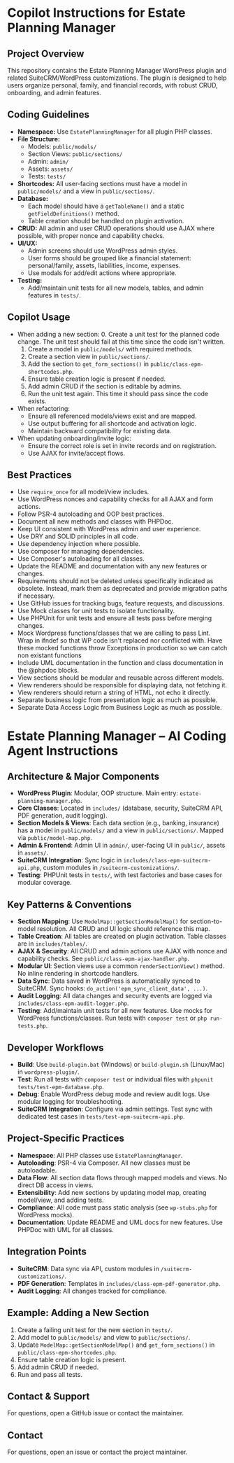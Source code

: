 # Copilot Instructions for Estate Planning Manager

## Project Overview
This repository contains the Estate Planning Manager WordPress plugin and related SuiteCRM/WordPress customizations. The plugin is designed to help users organize personal, family, and financial records, with robust CRUD, onboarding, and admin features.

## Coding Guidelines
- **Namespace:** Use `EstatePlanningManager` for all plugin PHP classes.
- **File Structure:**
  - Models: `public/models/`
  - Section Views: `public/sections/`
  - Admin: `admin/`
  - Assets: `assets/`
  - Tests: `tests/`
- **Shortcodes:** All user-facing sections must have a model in `public/models/` and a view in `public/sections/`.
- **Database:**
  - Each model should have a `getTableName()` and a static `getFieldDefinitions()` method.
  - Table creation should be handled on plugin activation.
- **CRUD:** All admin and user CRUD operations should use AJAX where possible, with proper nonce and capability checks.
- **UI/UX:**
  - Admin screens should use WordPress admin styles.
  - User forms should be grouped like a financial statement: personal/family, assets, liabilities, income, expenses.
  - Use modals for add/edit actions where appropriate.
- **Testing:**
  - Add/maintain unit tests for all new models, tables, and admin features in `tests/`.

## Copilot Usage
- When adding a new section:
  0. Create a unit test for the planned code change.  The unit test should fail at this time since the code isn't written.
  1. Create a model in `public/models/` with required methods.
  2. Create a section view in `public/sections/`.
  3. Add the section to `get_form_sections()` in `public/class-epm-shortcodes.php`.
  4. Ensure table creation logic is present if needed.
  5. Add admin CRUD if the section is editable by admins.
  6. Run the unit test again.  This time it should pass since the code exists.
- When refactoring:
  - Ensure all referenced models/views exist and are mapped.
  - Use output buffering for all shortcode and activation logic.
  - Maintain backward compatibility for existing data.
- When updating onboarding/invite logic:
  - Ensure the correct role is set in invite records and on registration.
  - Use AJAX for invite/accept flows.

## Best Practices
- Use `require_once` for all model/view includes.
- Use WordPress nonces and capability checks for all AJAX and form actions.
- Follow PSR-4 autoloading and OOP best practices.
- Document all new methods and classes with PHPDoc.
- Keep UI consistent with WordPress admin and user experience.
- Use DRY and SOLID principles in all code.
- Use dependency injection where possible.
- Use composer for managing dependencies.
- Use Composer's autoloading for all classes.
- Update the README and documentation with any new features or changes.
- Requirements should not be deleted unless specifically indicated as obsolete. Instead, mark them as deprecated and provide migration paths if necessary.
- Use GitHub issues for tracking bugs, feature requests, and discussions.
- Use Mock classes for unit tests to isolate functionality.
- Use PHPUnit for unit tests and ensure all tests pass before merging changes.  
- Mock Wordpress functions/classes that we are calling to pass Lint.  Wrap in ifndef so that WP code isn't replaced nor conflicted with. Have these mocked functions throw Exceptions in production so we can catch non existant functions
- Include UML documentation in the function and class documentation in the @phpdoc blocks.
- View sections should be modular and reusable across different models.
- View renderers should be responsible for displaying data, not fetching it.
- View renderers should return a string of HTML, not echo it directly.
- Separate business logic from presentation logic as much as possible.
- Separate Data Access Logic from Business Logic as much as possible.




# Estate Planning Manager – AI Coding Agent Instructions

## Architecture & Major Components
- **WordPress Plugin**: Modular, OOP structure. Main entry: `estate-planning-manager.php`.
- **Core Classes**: Located in `includes/` (database, security, SuiteCRM API, PDF generation, audit logging).
- **Section Models & Views**: Each data section (e.g., banking, insurance) has a model in `public/models/` and a view in `public/sections/`. Mapped via `public/model-map.php`.
- **Admin & Frontend**: Admin UI in `admin/`, user-facing UI in `public/`, assets in `assets/`.
- **SuiteCRM Integration**: Sync logic in `includes/class-epm-suitecrm-api.php`, custom modules in `/suitecrm-customizations/`.
- **Testing**: PHPUnit tests in `tests/`, with test factories and base cases for modular coverage.

## Key Patterns & Conventions
- **Section Mapping**: Use `ModelMap::getSectionModelMap()` for section-to-model resolution. All CRUD and UI logic should reference this map.
- **Table Creation**: All tables are created on plugin activation. Table classes are in `includes/tables/`.
- **AJAX & Security**: All CRUD and admin actions use AJAX with nonce and capability checks. See `public/class-epm-ajax-handler.php`.
- **Modular UI**: Section views use a common `renderSectionView()` method. No inline rendering in shortcode handlers.
- **Data Sync**: Data saved in WordPress is automatically synced to SuiteCRM. Sync hooks: `do_action('epm_sync_client_data', ...)`.
- **Audit Logging**: All data changes and security events are logged via `includes/class-epm-audit-logger.php`.
- **Testing**: Add/maintain unit tests for all new features. Use mocks for WordPress functions/classes. Run tests with `composer test` or `php run-tests.php`.

## Developer Workflows
- **Build**: Use `build-plugin.bat` (Windows) or `build-plugin.sh` (Linux/Mac) in `wordpress-plugin/`.
- **Test**: Run all tests with `composer test` or individual files with `phpunit tests/test-epm-database.php`.
- **Debug**: Enable WordPress debug mode and review audit logs. Use modular logging for troubleshooting.
- **SuiteCRM Integration**: Configure via admin settings. Test sync with dedicated test cases in `tests/test-epm-suitecrm-api.php`.

## Project-Specific Practices
- **Namespace**: All PHP classes use `EstatePlanningManager`.
- **Autoloading**: PSR-4 via Composer. All new classes must be autoloadable.
- **Data Flow**: All section data flows through mapped models and views. No direct DB access in views.
- **Extensibility**: Add new sections by updating model map, creating model/view, and adding tests.
- **Compliance**: All code must pass static analysis (see `wp-stubs.php` for WordPress mocks).
- **Documentation**: Update README and UML docs for new features. Use PHPDoc with UML for all classes.

## Integration Points
- **SuiteCRM**: Data sync via API, custom modules in `/suitecrm-customizations/`.
- **PDF Generation**: Templates in `includes/class-epm-pdf-generator.php`.
- **Audit Logging**: All changes tracked for compliance.

## Example: Adding a New Section
1. Create a failing unit test for the new section in `tests/`.
2. Add model to `public/models/` and view to `public/sections/`.
3. Update `ModelMap::getSectionModelMap()` and `get_form_sections()` in `public/class-epm-shortcodes.php`.
4. Ensure table creation logic is present.
5. Add admin CRUD if needed.
6. Run and pass all tests.

## Contact & Support
For questions, open a GitHub issue or contact the maintainer.

## Contact
For questions, open an issue or contact the project maintainer.


